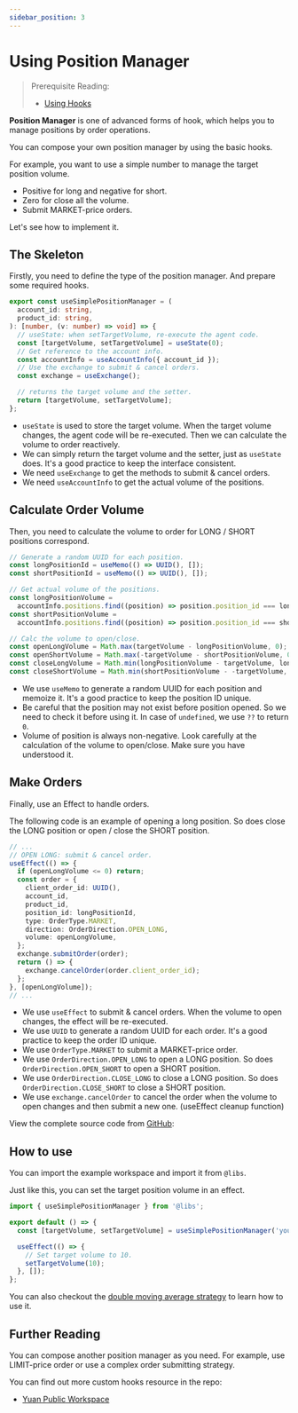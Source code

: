 ```yaml
---
sidebar_position: 3
---
```


# Using Position Manager

> Prerequisite Reading:
>
> - [Using Hooks](./using-hooks)

**Position Manager** is one of advanced forms of hook, which helps you to manage positions by order operations.

You can compose your own position manager by using the basic hooks.

For example, you want to use a simple number to manage the target position volume.

- Positive for long and negative for short.
- Zero for close all the volume.
- Submit MARKET-price orders.

Let's see how to implement it.

## The Skeleton

Firstly, you need to define the type of the position manager. And prepare some required hooks.

```ts
export const useSimplePositionManager = (
  account_id: string,
  product_id: string,
): [number, (v: number) => void] => {
  // useState: when setTargetVolume, re-execute the agent code.
  const [targetVolume, setTargetVolume] = useState(0);
  // Get reference to the account info.
  const accountInfo = useAccountInfo({ account_id });
  // Use the exchange to submit & cancel orders.
  const exchange = useExchange();

  // returns the target volume and the setter.
  return [targetVolume, setTargetVolume];
};
```

- `useState` is used to store the target volume. When the target volume changes, the agent code will be re-executed. Then we can calculate the volume to order reactively.
- We can simply return the target volume and the setter, just as `useState` does. It's a good practice to keep the interface consistent.
- We need `useExchange` to get the methods to submit & cancel orders.
- We need `useAccountInfo` to get the actual volume of the positions.

## Calculate Order Volume

Then, you need to calculate the volume to order for LONG / SHORT positions correspond.

```ts
// Generate a random UUID for each position.
const longPositionId = useMemo(() => UUID(), []);
const shortPositionId = useMemo(() => UUID(), []);

// Get actual volume of the positions.
const longPositionVolume =
  accountInfo.positions.find((position) => position.position_id === longPositionId)?.volume ?? 0;
const shortPositionVolume =
  accountInfo.positions.find((position) => position.position_id === shortPositionId)?.volume ?? 0;

// Calc the volume to open/close.
const openLongVolume = Math.max(targetVolume - longPositionVolume, 0);
const openShortVolume = Math.max(-targetVolume - shortPositionVolume, 0);
const closeLongVolume = Math.min(longPositionVolume - targetVolume, longPositionVolume);
const closeShortVolume = Math.min(shortPositionVolume - -targetVolume, shortPositionVolume);
```

- We use `useMemo` to generate a random UUID for each position and memoize it. It's a good practice to keep the position ID unique.
- Be careful that the position may not exist before position opened. So we need to check it before using it. In case of `undefined`, we use `??` to return `0`.
- Volume of position is always non-negative. Look carefully at the calculation of the volume to open/close. Make sure you have understood it.

## Make Orders

Finally, use an Effect to handle orders.

The following code is an example of opening a long position. So does close the LONG position or open / close the SHORT position.

```ts
// ...
// OPEN LONG: submit & cancel order.
useEffect(() => {
  if (openLongVolume <= 0) return;
  const order = {
    client_order_id: UUID(),
    account_id,
    product_id,
    position_id: longPositionId,
    type: OrderType.MARKET,
    direction: OrderDirection.OPEN_LONG,
    volume: openLongVolume,
  };
  exchange.submitOrder(order);
  return () => {
    exchange.cancelOrder(order.client_order_id);
  };
}, [openLongVolume]);
// ...
```

- We use `useEffect` to submit & cancel orders. When the volume to open changes, the effect will be re-executed.
- We use `UUID` to generate a random UUID for each order. It's a good practice to keep the order ID unique.
- We use `OrderType.MARKET` to submit a MARKET-price order.
- We use `OrderDirection.OPEN_LONG` to open a LONG position. So does `OrderDirection.OPEN_SHORT` to open a SHORT position.
- We use `OrderDirection.CLOSE_LONG` to close a LONG position. So does `OrderDirection.CLOSE_SHORT` to close a SHORT position.
- We use `exchange.cancelOrder` to cancel the order when the volume to open changes and then submit a new one. (useEffect cleanup function)

View the complete source code from [GitHub](https://github.com/No-Trade-No-Life/Yuan-Public-Workspace/blob/main/%40libs/utils/useSimplePositionManager.ts):

## How to use

You can import the example workspace and import it from `@libs`.

Just like this, you can set the target position volume in an effect.

```ts
import { useSimplePositionManager } from '@libs';

export default () => {
  const [targetVolume, setTargetVolume] = useSimplePositionManager('your-account-id', 'XAUUSD');

  useEffect(() => {
    // Set target volume to 10.
    setTargetVolume(10);
  }, []);
};
```

You can also checkout the [double moving average strategy](https://github.com/No-Trade-No-Life/Yuan-Public-Workspace/blob/main/%40models/double-ma.ts) to learn how to use it.

## Further Reading

You can compose another position manager as you need. For example, use LIMIT-price order or use a complex order submitting strategy.

You can find out more custom hooks resource in the repo:

- [Yuan Public Workspace](https://github.com/No-Trade-No-Life/Yuan-Public-Workspace)
